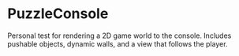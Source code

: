 # PuzzleConsole
Personal test for rendering a 2D game world to the console. Includes pushable objects, dynamic walls, and a view that follows the player.
